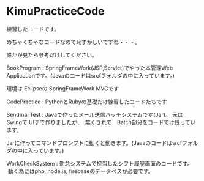 # KimuPracticeCode

  練習したコードです。
  
  めちゃくちゃなコードなので恥ずかしいですね・・・。
  
  誰かが見たら参考だけしてください。

  BookProgram : SpringFrameWork(JSP,Servlet)でやった本管理Web Applicationです。(Javaのコードはsrcfフォルダの中に入っています。)
 
  環境は Eclipseの SpringFrameWork MVCです
  
  CodePractice : PythonとRubyの基礎だけ練習したコードたちです
  
  SendmailTest : Javaで作ったメール送信バッチシステムです(Jar)。 元は Swingで UIまで作りましたが、　無くされて　Batch部分をコードでけ残っています。
  
  Jarに作ってコマンドプロンプトに動くと動きます。(Javaのコードはsrcfフォルダの中に入っています。)
                  
  WorkCheckSystem : 勤怠システムで担当したシフト履歴画面のコードです。
  
  動く為にはphp, node.js, firebaseのデータベスが必要です。
